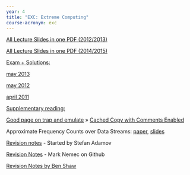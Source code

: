 ```yaml
---
year: 4
title: "EXC: Extreme Computing"
course-acronym: exc
---
```


[All Lecture Slides in one PDF (2012/2013)](https://drive.google.com/open?id=0B1Bl0XqNwHffcFRkRzRpVTdlNkE&authuser=0)

[All Lecture Slides in one PDF (2014/2015)](https://drive.google.com/open?id=0B1Bl0XqNwHffWmtNMUJPNGlNV3c&authuser=0)

<u>Exam + Solutions:</u>

[may 2013](https://docs.google.com/document/d/1IZ_NDo6B4D9Dov9R0mIPACidyE0tGsv1Jvpgg7nvMMo)

[may 2012](https://docs.google.com/document/d/1zd0M5vVnMsE4WiCezqlpaoZVEhTl90dOJt8nc8tbD9E/edit?usp=sharing)

[april 2011](https://docs.google.com/document/d/12B_AbFo9PZ0Q27f4CTL8NZirJ-vEkhxht-izFwjDqLA/edit?usp=sharing)

<u>Supplementary reading:</u>

[Good page on trap and emulate](http://www.cs.nyu.edu/~mwalfish/classes/ut/s10-cs372h/lectures/l27.txt) » [Cached Copy with Comments Enabled](https://drive.google.com/file/d/0B5p-Ruo7uA87LTR3QzFJaTVtQzg/view?usp=sharing)

Approximate Frequency Counts over Data Streams: [paper](http://www.vldb.org/conf/2002/S10P03.pdf), [slides](http://www.cse.ust.hk/vldb2002/VLDB2002-proceedings/slides/S10P03slides.pdf)

[Revision notes](https://docs.google.com/document/d/15kjOb_2WWnClMvEErnytvo7m3uQ7JAXXO3e4ameI9u4/edit) - Started by Stefan Adamov

[Revision Notes](https://github.com/mrknmc/edi-notes/tree/master/ug4/exc) - Mark Nemec on Github

[Revision Notes by Ben Shaw](https://github.com/benshaaw/revision/tree/master/EXC)
